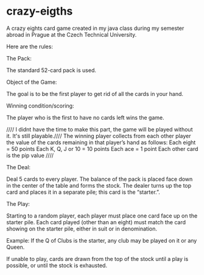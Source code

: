 # crazy-eigths
A crazy eights card game created in my java class during my semester abroad in Prague at the Czech Technical University.


Here are the rules:

The Pack:

The standard 52-card pack is used.


Object of the Game:

The goal is to be the first player to get rid of all the cards in your hand.


Winning condition/scoring:

The player who is the first to have no cards left wins the game. 

//// I didnt have the time to make this part, the game will be played without it. It's still playable.////
The winning player collects from each other player the value of the cards remaining in that player’s hand as follows:
Each eight = 50 points
Each K, Q, J or 10 = 10 points
Each ace = 1 point
Each other card is the pip value
////


The Deal:

Deal 5 cards to every player. The balance of the pack is placed face down in the center of the table and forms the stock. The dealer turns up the top card and places it in a separate pile; this card is the “starter.”.



The Play:

Starting to a random player, each player must place one card face up on the starter pile. Each card played (other than an eight) must match the card showing on the starter pile, either in suit or in denomination.

Example: If the Q of Clubs is the starter, any club may be played on it or any Queen.

If unable to play, cards are drawn from the top of the stock until a play is possible, or until the stock is exhausted.
